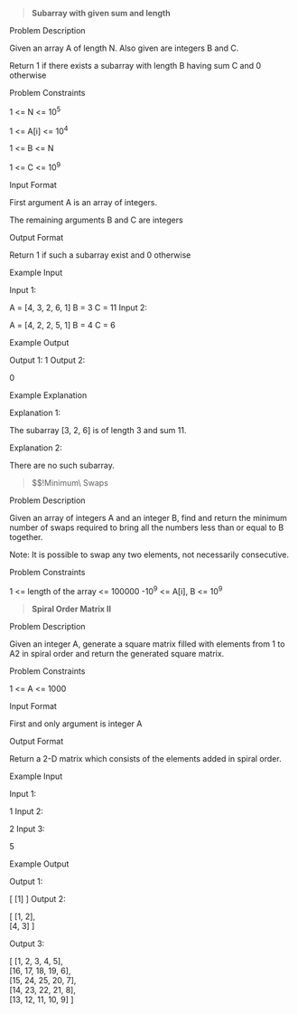 > <B>Subarray with given sum and length</B>

Problem Description

Given an array A of length N. Also given are integers B and C.

Return 1 if there exists a subarray with length B having sum C and 0 otherwise

Problem Constraints

1 <= N <= 10<sup>5</sup>

1 <= A[i] <= 10<sup>4</sup>

1 <= B <= N

1 <= C <= 10<sup>9</sup>

Input Format

First argument A is an array of integers.

The remaining arguments B and C are integers

Output Format

Return 1 if such a subarray exist and 0 otherwise

Example Input

Input 1:


A = [4, 3, 2, 6, 1]
B = 3
C = 11
Input 2:

A = [4, 2, 2, 5, 1]
B = 4
C = 6

Example Output

Output 1:
1
Output 2:

0

Example Explanation

Explanation 1:


The subarray [3, 2, 6] is of length 3 and sum 11.


Explanation 2:


There are no such subarray.


>$$!Minimum\ Swaps

Problem Description

Given an array of integers A and an integer B, find and return the minimum number of swaps required to bring all the numbers less than or equal to B together.

Note: It is possible to swap any two elements, not necessarily consecutive.

Problem Constraints

1 <= length of the array <= 100000
-10<sup>9</sup>  <= A[i], B <= 10<sup>9</sup>





><B>Spiral Order Matrix II</B>

Problem Description

Given an integer A, generate a square matrix filled with elements from 1 to A2 in spiral order and return the generated square matrix.

Problem Constraints

1 <= A <= 1000

Input Format

First and only argument is integer A


Output Format

Return a 2-D matrix which consists of the elements added in spiral order.

Example Input

Input 1:

1
Input 2:

2
Input 3:

5

Example Output

Output 1:

[ [1] ]
Output 2:

[ [1, 2],<br> 
  [4, 3] ]

Output 3:

[ [1,   2,  3,  4, 5],<br> 
  [16, 17, 18, 19, 6],<br>
  [15, 24, 25, 20, 7],<br>
  [14, 23, 22, 21, 8],<br> 
  [13, 12, 11, 10, 9] ]
